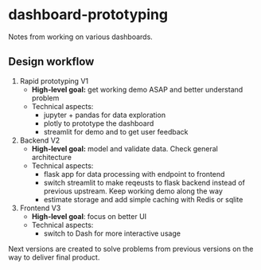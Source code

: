 # dashboard-prototyping
Notes from working on various dashboards.

## Design workflow

1. Rapid prototyping V1
   - **High-level goal:** get working demo ASAP and better understand problem
   - Technical aspects:
     - jupyter + pandas for data exploration
     - plotly to prototype the dashboard
     - streamlit for demo and to get user feedback
2. Backend V2
   - **High-level goal:** model and validate data. Check general architecture
   - Technical aspects:
     - flask app for data processing with endpoint to frontend
     - switch streamlit to make reqeusts to flask backend instead of previous upstream. Keep working demo along the way
     - estimate storage and add simple caching with Redis or sqlite
3. Frontend V3
   - **High-level goal**: focus on better UI
   - Technical aspects:
     - switch to Dash for more interactive usage 

Next versions are created to solve problems from previous versions on the way to deliver final product. 
